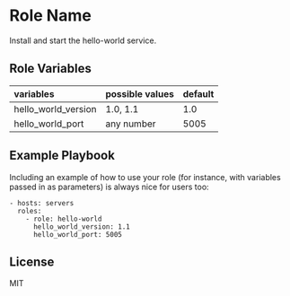 Role Name
=========

Install and start the hello-world service.

Role Variables
--------------

| variables           | possible values | default 
|:--------------------|-----------------|---------
| hello_world_version | 1.0, 1.1        | 1.0     
| hello_world_port    | any number      | 5005    



Example Playbook
----------------

Including an example of how to use your role (for instance, with variables passed in as parameters) is always nice for users too:

    - hosts: servers
      roles:
        - role: hello-world
          hello_world_version: 1.1
          hello_world_port: 5005

License
-------

MIT
